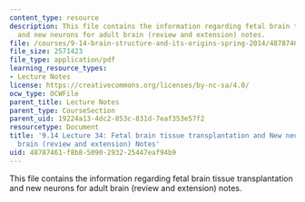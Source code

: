 ```yaml
---
content_type: resource
description: This file contains the information regarding fetal brain tissue transplantation
  and new neurons for adult brain (review and extension) notes.
file: /courses/9-14-brain-structure-and-its-origins-spring-2014/48787461f8b85090293225447eaf94b9_MIT9_14S14_Lecture34.pdf
file_size: 2571423
file_type: application/pdf
learning_resource_types:
- Lecture Notes
license: https://creativecommons.org/licenses/by-nc-sa/4.0/
ocw_type: OCWFile
parent_title: Lecture Notes
parent_type: CourseSection
parent_uid: 19224a13-4dc2-853c-831d-7eaf353e57f2
resourcetype: Document
title: '9.14 Lecture 34: Fetal brain tissue transplantation and New neurons for adult
  brain (review and extension) Notes'
uid: 48787461-f8b8-5090-2932-25447eaf94b9
---
```

This file contains the information regarding fetal brain tissue transplantation and new neurons for adult brain (review and extension) notes.